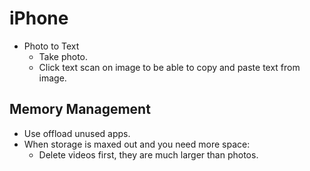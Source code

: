 # iPhone

- Photo to Text
  - Take photo.
  - Click text scan on image to be able to copy and paste text from image.

## Memory Management

- Use offload unused apps.
- When storage is maxed out and you need more space:
  - Delete videos first, they are much larger than photos.
